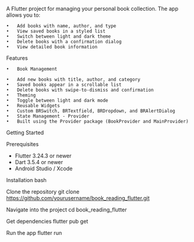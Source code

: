 A Flutter project for managing your personal book collection. The app allows you to:

	•	Add books with name, author, and type
	•	View saved books in a styled list
	•	Switch between light and dark theme
	•	Delete books with a confirmation dialog
	•	View detailed book information
  
Features

	•	Book Management
	
	•	Add new books with title, author, and category
	•	Saved books appear in a scrollable list
	•	Delete books with swipe-to-dismiss and confirmation
	•	Theming
	•	Toggle between light and dark mode
	•	Reusable Widgets
	•	Custom BRSwitch, BRTextfield, BRDropdown, and BRAlertDialog
	•	State Management - Provider
	•	Built using the Provider package (BookProvider and MainProvider)

Getting Started

Prerequisites

- Flutter 3.24.3 or newer
- Dart 3.5.4 or newer
- Android Studio / Xcode

Installation
bash

Clone the repository
git clone https://github.com/yourusername/book_reading_flutter.git

Navigate into the project
cd book_reading_flutter

Get dependencies
flutter pub get

Run the app
flutter run

